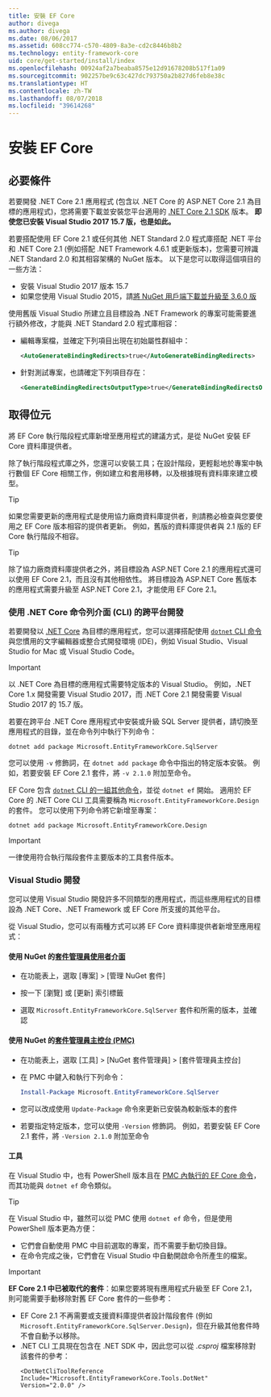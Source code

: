 ```yaml
---
title: 安裝 EF Core
author: divega
ms.author: divega
ms.date: 08/06/2017
ms.assetid: 608cc774-c570-4809-8a3e-cd2c8446b8b2
ms.technology: entity-framework-core
uid: core/get-started/install/index
ms.openlocfilehash: 00924af2a7beaba8575e12d91678208b517f1a09
ms.sourcegitcommit: 902257be9c63c427dc793750a2b827d6feb8e38c
ms.translationtype: HT
ms.contentlocale: zh-TW
ms.lasthandoff: 08/07/2018
ms.locfileid: "39614268"
---
```

# <a name="installing-ef-core"></a>安裝 EF Core

## <a name="prerequisites"></a>必要條件

若要開發 .NET Core 2.1 應用程式 (包含以 .NET Core 的 ASP.NET Core 2.1 為目標的應用程式)，您將需要下載並安裝您平台適用的 [.NET Core 2.1 SDK](https://www.microsoft.com/net/download/core) 版本。 **即使您已安裝 Visual Studio 2017 15.7 版，也是如此。**

若要搭配使用 EF Core 2.1 或任何其他 .NET Standard 2.0 程式庫搭配 .NET 平台和 .NET Core 2.1 (例如搭配 .NET Framework 4.6.1 或更新版本)，您需要可辨識 .NET Standard 2.0 和其相容架構的 NuGet 版本。 以下是您可以取得這個項目的一些方法：

* 安裝 Visual Studio 2017 版本 15.7
* 如果您使用 Visual Studio 2015，請[將 NuGet 用戶端下載並升級至 3.6.0 版](https://www.nuget.org/downloads)

使用舊版 Visual Studio 所建立且目標設為 .NET Framework 的專案可能需要進行額外修改，才能與 .NET Standard 2.0 程式庫相容：

* 編輯專案檔，並確定下列項目出現在初始屬性群組中：
  ``` xml
  <AutoGenerateBindingRedirects>true</AutoGenerateBindingRedirects>
  ```

* 針對測試專案，也請確定下列項目存在：
  ``` xml
  <GenerateBindingRedirectsOutputType>true</GenerateBindingRedirectsOutputType>
  ```

## <a name="getting-the-bits"></a>取得位元
將 EF Core 執行階段程式庫新增至應用程式的建議方式，是從 NuGet 安裝 EF Core 資料庫提供者。

除了執行階段程式庫之外，您還可以安裝工具；在設計階段，更輕鬆地於專案中執行數個 EF Core 相關工作，例如建立和套用移轉，以及根據現有資料庫來建立模型。

> [!TIP]  
> 如果您需要更新的應用程式是使用協力廠商資料庫提供者，則請務必檢查與您要使用之 EF Core 版本相容的提供者更新。 例如，舊版的資料庫提供者與 2.1 版的 EF Core 執行階段不相容。  

> [!TIP]  
> 除了協力廠商資料庫提供者之外，將目標設為 ASP.NET Core 2.1 的應用程式還可以使用 EF Core 2.1，而且沒有其他相依性。 將目標設為 ASP.NET Core 舊版本的應用程式需要升級至 ASP.NET Core 2.1，才能使用 EF Core 2.1。

<a name="cli"></a>
### <a name="cross-platform-development-using-the-net-core-command-line-interface-cli"></a>使用 .NET Core 命令列介面 (CLI) 的跨平台開發

若要開發以 [.NET Core](https://www.microsoft.com/net/download/core) 為目標的應用程式，您可以選擇搭配使用 [`dotnet` CLI 命令](https://docs.microsoft.com/dotnet/core/tools/) 與您慣用的文字編輯器或整合式開發環境 (IDE)，例如 Visual Studio、Visual Studio for Mac 或 Visual Studio Code。

> [!IMPORTANT]  
> 以 .NET Core 為目標的應用程式需要特定版本的 Visual Studio。 例如，.NET Core 1.x 開發需要 Visual Studio 2017，而 .NET Core 2.1 開發需要 Visual Studio 2017 的 15.7 版。

若要在跨平台 .NET Core 應用程式中安裝或升級 SQL Server 提供者，請切換至應用程式的目錄，並在命令列中執行下列命令：

``` Console
dotnet add package Microsoft.EntityFrameworkCore.SqlServer
```

您可以使用 `-v` 修飾詞，在 `dotnet add package` 命令中指出的特定版本安裝。 例如，若要安裝 EF Core 2.1 套件，將 `-v 2.1.0` 附加至命令。

EF Core 包含 [`dotnet` CLI 的一組其他命令](../../miscellaneous/cli/dotnet.md)，並從 `dotnet ef` 開始。 適用於 EF Core 的 .NET Core CLI 工具需要稱為 `Microsoft.EntityFrameworkCore.Design` 的套件。 您可以使用下列命令將它新增至專案：

 ``` Console    
dotnet add package Microsoft.EntityFrameworkCore.Design 
``` 

> [!IMPORTANT]      
> 一律使用符合執行階段套件主要版本的工具套件版本。

<a name="visual-studio"></a>
### <a name="visual-studio-development"></a>Visual Studio 開發

您可以使用 Visual Studio 開發許多不同類型的應用程式，而這些應用程式的目標設為 .NET Core、.NET Framework 或 EF Core 所支援的其他平台。

從 Visual Studio，您可以有兩種方式可以將 EF Core 資料庫提供者新增至應用程式：

#### <a name="using-nugets-package-manager-user-interfacehttpsdocsmicrosoftcomnugettoolspackage-manager-ui"></a>使用 NuGet 的[套件管理員使用者介面](https://docs.microsoft.com/nuget/tools/package-manager-ui)

* 在功能表上，選取 [專案] > [管理 NuGet 套件]

* 按一下 [瀏覽] 或 [更新] 索引標籤

* 選取 `Microsoft.EntityFrameworkCore.SqlServer` 套件和所需的版本，並確認

#### <a name="using-nugets-package-manager-console-pmchttpsdocsmicrosoftcomnugettoolspackage-manager-console"></a>使用 NuGet 的[套件管理員主控台 (PMC)](https://docs.microsoft.com/nuget/tools/package-manager-console)

* 在功能表上，選取 [工具] > [NuGet 套件管理員] > [套件管理員主控台]

* 在 PMC 中鍵入和執行下列命令：

  ``` PowerShell  
  Install-Package Microsoft.EntityFrameworkCore.SqlServer
  ```
* 您可以改成使用 `Update-Package` 命令來更新已安裝為較新版本的套件

* 若要指定特定版本，您可以使用 `-Version` 修飾詞。 例如，若要安裝 EF Core 2.1 套件，將 `-Version 2.1.0` 附加至命令

#### <a name="tools"></a>工具

在 Visual Studio 中，也有 PowerShell 版本且在 [PMC 內執行的 EF Core 命令](../../miscellaneous/cli/powershell.md)，而其功能與 `dotnet ef` 命令類似。 

> [!TIP]  
> 在 Visual Studio 中，雖然可以從 PMC 使用 `dotnet ef` 命令，但是使用 PowerShell 版本更為方便：
> * 它們會自動使用 PMC 中目前選取的專案，而不需要手動切換目錄。  
> * 在命令完成之後，它們會在 Visual Studio 中自動開啟命令所產生的檔案。

> [!IMPORTANT]  
> **EF Core 2.1 中已被取代的套件**：如果您要將現有應用程式升級至 EF Core 2.1，則可能需要手動移除對舊 EF Core 套件的一些參考：
> * EF Core 2.1 不再需要或支援資料庫提供者設計階段套件 (例如 `Microsoft.EntityFrameworkCore.SqlServer.Design`)，但在升級其他套件時不會自動予以移除。
> * .NET CLI 工具現在包含在 .NET SDK 中，因此您可以從 *.csproj* 檔案移除對該套件的參考：
>   ```
>   <DotNetCliToolReference Include="Microsoft.EntityFrameworkCore.Tools.DotNet" Version="2.0.0" />
>   ```
